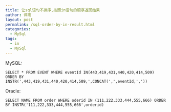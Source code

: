 ```yaml
---
title: 让sql语句不排序,按照in语句的顺序返回结果
author: 谇雨
layout: post
permalink: /sql-order-by-in-result.html
categories:
  - MySql
tags:
  - in
  - MySql
---
```


MySQL:

    SELECT * FROM EVENT WHERE eventId IN(443,419,431,440,420,414,509)  ORDER BY INSTR(',443,419,431,440,420,414,509,',CONCAT(',',eventId,','))

Oracle:

    SELECT NAME FROM order WHERE oderid IN (111,222,333,444,555,666) ORDER BY INSTR('111,222,333,444,555,666',orderid)